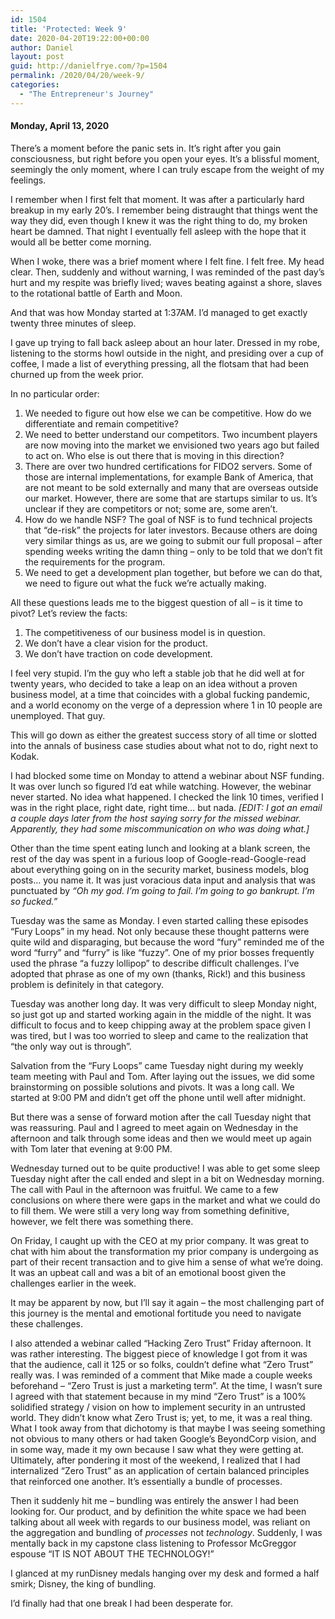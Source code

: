 ```yaml
---
id: 1504
title: 'Protected: Week 9'
date: 2020-04-20T19:22:00+00:00
author: Daniel
layout: post
guid: http://danielfrye.com/?p=1504
permalink: /2020/04/20/week-9/
categories:
  - "The Entrepreneur's Journey"
---
```

#### Monday, April 13, 2020

There&#8217;s a moment before the panic sets in. It&#8217;s right after you gain consciousness, but right before you open your eyes. It&#8217;s a blissful moment, seemingly the only moment, where I can truly escape from the weight of my feelings. 

I remember when I first felt that moment. It was after a particularly hard breakup in my early 20&#8217;s. I remember being distraught that things went the way they did, even though I knew it was the right thing to do, my broken heart be damned. That night I eventually fell asleep with the hope that it would all be better come morning.

When I woke, there was a brief moment where I felt fine. I felt free. My head clear. Then, suddenly and without warning, I was reminded of the past day&#8217;s hurt and my respite was briefly lived; waves beating against a shore, slaves to the rotational battle of Earth and Moon.

And that was how Monday started at 1:37AM. I&#8217;d managed to get exactly twenty three minutes of sleep.

I gave up trying to fall back asleep about an hour later. Dressed in my robe, listening to the storms howl outside in the night, and presiding over a cup of coffee, I made a list of everything pressing, all the flotsam that had been churned up from the week prior. 

In no particular order:

  1. We needed to figure out how else we can be competitive. How do we differentiate and remain competitive? 
  2. We need to better understand our competitors. Two incumbent players are now moving into the market we envisioned two years ago but failed to act on. Who else is out there that is moving in this direction?
  3. There are over two hundred certifications for FIDO2 servers. Some of those are internal implementations, for example Bank of America, that are not meant to be sold externally and many that are overseas outside our market. However, there are some that are startups similar to us. It&#8217;s unclear if they are competitors or not; some are, some aren&#8217;t.
  4. How do we handle NSF? The goal of NSF is to fund technical projects that &#8220;de-risk&#8221; the projects for later investors. Because others are doing very similar things as us, are we going to submit our full proposal &#8211; after spending weeks writing the damn thing &#8211; only to be told that we don&#8217;t fit the requirements for the program.
  5. We need to get a development plan together, but before we can do that, we need to figure out what the fuck we&#8217;re actually making.

All these questions leads me to the biggest question of all &#8211; is it time to pivot? Let&#8217;s review the facts:

  1. The competitiveness of our business model is in question.
  2. We don&#8217;t have a clear vision for the product.
  3. We don&#8217;t have traction on code development.

I feel very stupid. I&#8217;m the guy who left a stable job that he did well at for twenty years, who decided to take a leap on an idea without a proven business model, at a time that coincides with a global fucking pandemic, and a world economy on the verge of a depression where 1 in 10 people are unemployed. That guy.

This will go down as either the greatest success story of all time or slotted into the annals of business case studies about what not to do, right next to Kodak.

I had blocked some time on Monday to attend a webinar about NSF funding. It was over lunch so figured I&#8217;d eat while watching. However, the webinar never started. No idea what happened. I checked the link 10 times, verified I was in the right place, right date, right time&#8230; but nada. _[EDIT: I got an email a couple days later from the host saying sorry for the missed webinar. Apparently, they had some miscommunication on who was doing what.]_

Other than the time spent eating lunch and looking at a blank screen, the rest of the day was spent in a furious loop of Google-read-Google-read about everything going on in the security market, business models, blog posts&#8230; you name it. It was just voracious data input and analysis that was punctuated by _&#8220;Oh my god. I&#8217;m going to fail. I&#8217;m going to go bankrupt. I&#8217;m so fucked.&#8221;_

Tuesday was the same as Monday. I even started calling these episodes &#8220;Fury Loops&#8221; in my head. Not only because these thought patterns were quite wild and disparaging, but because the word &#8220;fury&#8221; reminded me of the word &#8220;furry&#8221; and &#8220;furry&#8221; is like &#8220;fuzzy&#8221;. One of my prior bosses frequently used the phrase &#8220;a fuzzy lollipop&#8221; to describe difficult challenges. I&#8217;ve adopted that phrase as one of my own (thanks, Rick!) and this business problem is definitely in that category. 

Tuesday was another long day. It was very difficult to sleep Monday night, so just got up and started working again in the middle of the night. It was difficult to focus and to keep chipping away at the problem space given I was tired, but I was too worried to sleep and came to the realization that &#8220;the only way out is through&#8221;. 

Salvation from the &#8220;Fury Loops&#8221; came Tuesday night during my weekly team meeting with Paul and Tom. After laying out the issues, we did some brainstorming on possible solutions and pivots. It was a long call. We started at 9:00 PM and didn&#8217;t get off the phone until well after midnight. 

But there was a sense of forward motion after the call Tuesday night that was reassuring. Paul and I agreed to meet again on Wednesday in the afternoon and talk through some ideas and then we would meet up again with Tom later that evening at 9:00 PM.

Wednesday turned out to be quite productive! I was able to get some sleep Tuesday night after the call ended and slept in a bit on Wednesday morning. The call with Paul in the afternoon was fruitful. We came to a few conclusions on where there were gaps in the market and what we could do to fill them. We were still a very long way from something definitive, however, we felt there was something there.

On Friday, I caught up with the CEO at my prior company. It was great to chat with him about the transformation my prior company is undergoing as part of their recent transaction and to give him a sense of what we&#8217;re doing. It was an upbeat call and was a bit of an emotional boost given the challenges earlier in the week.

It may be apparent by now, but I&#8217;ll say it again &#8211; the most challenging part of this journey is the mental and emotional fortitude you need to navigate these challenges. 

I also attended a webinar called &#8220;Hacking Zero Trust&#8221; Friday afternoon. It was rather interesting. The biggest piece of knowledge I got from it was that the audience, call it 125 or so folks, couldn&#8217;t define what &#8220;Zero Trust&#8221; really was. I was reminded of a comment that Mike made a couple weeks beforehand &#8211; &#8220;Zero Trust is just a marketing term&#8221;. At the time, I wasn&#8217;t sure I agreed with that statement because in my mind &#8220;Zero Trust&#8221; is a 100% solidified strategy / vision on how to implement security in an untrusted world. They didn&#8217;t know what Zero Trust is; yet, to me, it was a real thing. What I took away from that dichotomy is that maybe I was seeing something not obvious to many others or had taken Google&#8217;s BeyondCorp vision, and in some way, made it my own because I saw what they were getting at. Ultimately, after pondering it most of the weekend, I realized that I had internalized &#8220;Zero Trust&#8221; as an application of certain balanced principles that reinforced one another. It&#8217;s essentially a bundle of processes.

Then it suddenly hit me &#8211; bundling was entirely the answer I had been looking for. Our product, and by definition the white space we had been talking about all week with regards to our business model, was reliant on the aggregation and bundling of _processes_ not _technology_. Suddenly, I was mentally back in my capstone class listening to Professor McGreggor espouse &#8220;IT IS NOT ABOUT THE TECHNOLOGY!&#8221;

I glanced at my runDisney medals hanging over my desk and formed a half smirk; Disney, the king of bundling.

I&#8217;d finally had that one break I had been desperate for.